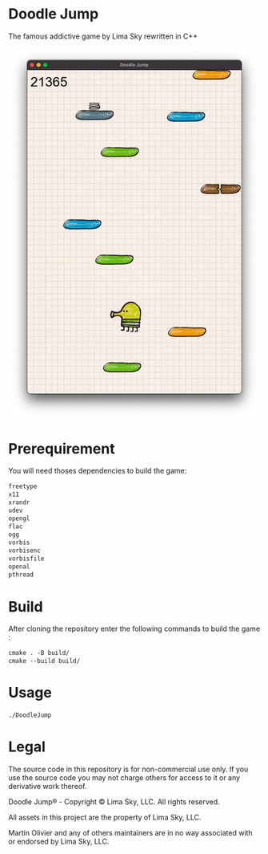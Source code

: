 # Doodle Jump
The famous addictive game by Lima Sky rewritten in C++

![Example](.github/example.png)

# Prerequirement

You will need thoses dependencies to build the game:
```
freetype
x11
xrandr
udev
opengl
flac
ogg
vorbis
vorbisenc
vorbisfile
openal
pthread
```

# Build

After cloning the repository enter the following commands to build the game :
```
cmake . -B build/
cmake --build build/
```

# Usage
```
./DoodleJump
```

# Legal

The source code in this repository is for non-commercial use only. If you use the source code you may not charge others for access to it or any derivative work thereof.

Doodle Jump® - Copyright © Lima Sky, LLC. All rights reserved.

All assets in this project are the property of Lima Sky, LLC.

Martin Olivier and any of others maintainers are in no way associated with or endorsed by Lima Sky, LLC.